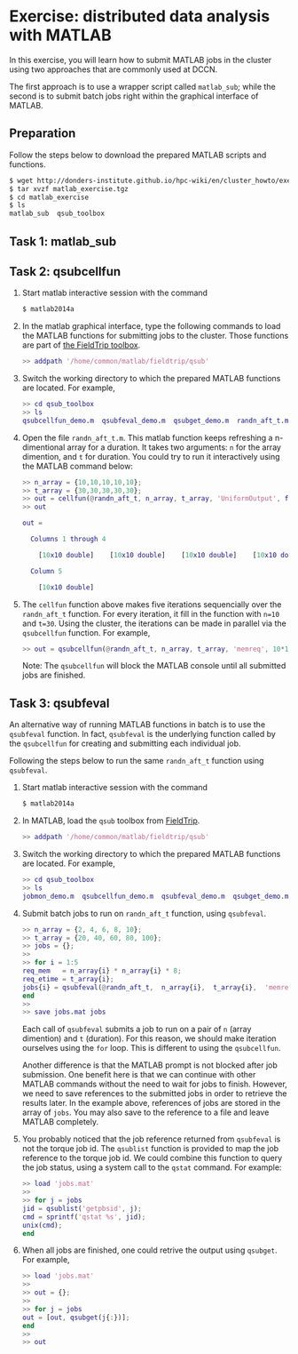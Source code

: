 # Exercise: distributed data analysis with MATLAB 

In this exercise, you will learn how to submit MATLAB jobs in the cluster using two approaches that are commonly used at DCCN.

The first approach is to use a wrapper script called `matlab_sub`; while the second is to submit batch jobs right within the graphical interface of MATLAB.

## Preparation

Follow the steps below to download the prepared MATLAB scripts and functions.

```bash
$ wget http://donders-institute.github.io/hpc-wiki/en/cluster_howto/exercise_3/matlab_exercise.tgz
$ tar xvzf matlab_exercise.tgz
$ cd matlab_exercise
$ ls
matlab_sub  qsub_toolbox
```

## Task 1: matlab_sub

## Task 2: qsubcellfun

1. Start matlab interactive session with the command

    ```bash
    $ matlab2014a
    ```

2. In the matlab graphical interface, type the following commands to load the MATLAB functions for submitting jobs to the cluster.  Those functions are part of [the FieldTrip toolbox](http://www.fieldtriptoolbox.org/).

    ```matlab
    >> addpath '/home/common/matlab/fieldtrip/qsub' 
    ```

3. Switch the working directory to which the prepared MATLAB functions are located. For example,

    ```matlab
    >> cd qsub_toolbox
    >> ls
    qsubcellfun_demo.m  qsubfeval_demo.m  qsubget_demo.m  randn_aft_t.m
    ```

4. Open the file `randn_aft_t.m`.  This matlab function keeps refreshing a n-dimentional array for a duration.  It takes two arguments: `n` for the array dimention, and `t` for duration. You could try to run it interactively using the MATLAB command below:

    ```matlab
    >> n_array = {10,10,10,10,10};
    >> t_array = {30,30,30,30,30};
    >> out = cellfun(@randn_aft_t, n_array, t_array, 'UniformOutput', false);
    >> out

    out = 

      Columns 1 through 4

        [10x10 double]    [10x10 double]    [10x10 double]    [10x10 double]

      Column 5

        [10x10 double]
    ```

5. The `cellfun` function above makes five iterations sequencially over the `randn_aft_t` function.  For every iteration, it fill in the function with `n=10` and `t=30`.  Using the cluster, the iterations can be made in parallel via the `qsubcellfun` function. For example,

    ```matlab
    >> out = qsubcellfun(@randn_aft_t, n_array, t_array, 'memreq', 10*10*8, 'timreq', 30, 'stack', 1);
    ```

    Note: The `qsubcellfun` will block the MATLAB console until all submitted jobs are finished.

## Task 3: qsubfeval

An alternative way of running MATLAB functions in batch is to use the `qsubfeval` function.  In fact, `qsubfeval` is the underlying function called by the `qsubcellfun` for creating and submitting each individual job.

Following the steps below to run the same `randn_aft_t` function using `qsubfeval`.

1. Start matlab interactive session with the command

    ```bash
    $ matlab2014a
    ```

2. In MATLAB, load the `qsub` toolbox from [FieldTrip](http://www.fieldtrip.org). 

    ```matlab
    >> addpath '/home/common/matlab/fieldtrip/qsub'
    ```

3. Switch the working directory to which the prepared MATLAB functions are located. For example,

    ```matlab
    >> cd qsub_toolbox
    >> ls
    jobmon_demo.m  qsubcellfun_demo.m  qsubfeval_demo.m  qsubget_demo.m  randn_aft_t.m
    ```

4. Submit batch jobs to run on `randn_aft_t` function, using `qsubfeval`.

    ```matlab
    >> n_array = {2, 4, 6, 8, 10};
    >> t_array = {20, 40, 60, 80, 100};
    >> jobs = {};
    >>
    >> for i = 1:5
    req_mem   = n_array{i} * n_array{i} * 8;
    req_etime = t_array{i};
    jobs{i} = qsubfeval(@randn_aft_t,  n_array{i},  t_array{i},  'memreq',  req_mem,  'timreq',  req_etime);
    end
    >>
    >> save jobs.mat jobs
    ```

    Each call of `qsubfeval` submits a job to run on a pair of `n` (array dimention) and `t` (duration). For this reason, we should make iteration ourselves using the `for` loop.  This is different to using the `qsubcellfun`.

    Another difference is that the MATLAB prompt is not blocked after job submission. One benefit here is that we can continue with other MATLAB commands without the need to wait for jobs to finish. However, we need to save references to the submitted jobs in order to retrieve the results later.  In the example above, references of jobs are stored in the array of `jobs`. You may also save to the reference to a file and leave MATLAB completely.

5. You probably noticed that the job reference returned from `qsubfeval` is not the torque job id. The `qsublist` function is provided to map the job reference to the torque job id. We could combine this function to query the job status, using a system call to the `qstat` command.  For example:

    ```matlab
    >> load 'jobs.mat'
    >>
    >> for j = jobs
    jid = qsublist('getpbsid', j);
    cmd = sprintf('qstat %s', jid);
    unix(cmd);
    end
    ```

6. When all jobs are finished, one could retrive the output using `qsubget`. For example, 

    ```matlab
    >> load 'jobs.mat'
    >>
    >> out = {};
    >>
    >> for j = jobs
    out = [out, qsubget(j{:})];
    end
    >>
    >> out
    ```
